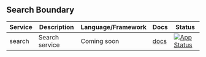 ## Search Boundary

| Service       | Description       | Language/Framework | Docs                                         | Status                                                                                                                                                |
|---------------|-------------------|--------------------|----------------------------------------------|-------------------------------------------------------------------------------------------------------------------------------------------------------|
| search        | Search service    | Coming soon        | [docs](./internal/services/search/README.md) | [![App Status](https://argo.shortlink.best/api/badge?name=shortlink-search&revision=true)](https://argo.shortlink.best/applications/shortlink-search) |                                                                  
